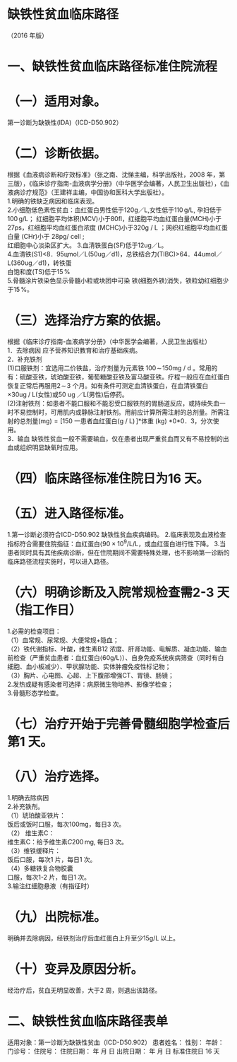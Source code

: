 # 缺铁性贫血临床路径  
（2016 年版）  
# 一、缺铁性贫血临床路径标准住院流程  
# （一）适用对象。  
第一诊断为缺铁性(IDA)（ICD-D50.902）  
# （二）诊断依据。  
根据《血液病诊断和疗效标准》（张之南、沈悌主编，科学出版社，2008 年，第三版），《临床诊疗指南-血液病学分册》（中华医学会编著，人民卫生出版社），《血液病诊疗规范》（王建祥主编，中国协和医科大学出版社）。  
1.明确的铁缺乏病因和临床表现。  
2.小细胞低色素性贫血：血红蛋白男性低于$120\mathrm{g}$／L,女性低于$110\,\mathrm{g/L}$, 孕妇低于 $100\,\mathrm{g/L}$； 
红细胞平均体积(MCV)小于80fl，红细胞平均血红蛋白量(MCH)小于$27\mathrm{ps}$，红细胞平均血红蛋白浓度
(MCHC)小于$320\mathrm{g}\mathrm{~/~L~}$；网织红细胞平均血红蛋白量
(CHr)小于 $28\mathrm{{pg}\mathrm{{}/\ c e l l}}$ ;  
红细胞中心淡染区扩大。 3.血清铁蛋白(SF)低于12ug／L。  
4.血清铁(S1)<8．95цmol／L(50ug／d1)，总铁结合力(TIBC)>64．44umol／L(360ug／d1)，转铁蛋  
白饱和度(TS)低于$15\,\%$  
5.骨髓涂片铁染色显示骨髓小粒或块团中可染 铁(细胞外铁)消失，铁粒幼红细胞少于$15\,\%$。  
# （三）选择治疗方案的依据。  
根据《临床诊疗指南-血液病学分册》（中华医学会编著，人民卫生出版社）  
1．去除病因  应予营养知识教育和治疗基础疾病。  
2．补充铁剂  
(1)口服铁剂：宜选用二价铁盐，治疗剂量为元素铁 $100\!\sim\!150\mathrm{mg}\mathrm{~/~d~}$。常用的有：硫酸亚铁，琥珀酸亚铁，葡萄糖酸亚铁及富马酸亚铁。疗程一般应在血红蛋白恢复正常后再服用$2\!\sim\!3$ 个月。如有条件可测定血清铁蛋白，在血清铁蛋白${\times30\mathrm{ug}\;/\;\mathrm{L}}$(女性)或50 ug ／L(男性)后停药。  
(2)注射铁剂：如患者不能口服和不能忍受口服铁剂的胃肠道反应，或持续失血一时不易控制时，可用肌内或静脉注射铁剂。用前应计算所需注射的总剂量。所需注射的总剂量$(\mathrm{mg})=[150$ 一患者血红蛋白$(\mathrm{g~/~L})\,]*$体重 $(\mathrm{kg})\ {*0}$\*0．3，分次使用。  
3．输血  缺铁性贫血一般不需要输血，仅在患者出现严重贫血而又有不易控制的出血或组织明显缺氧时应用。  
# （四）临床路径标准住院日为16 天。  
# （五）进入路径标准。  
1.第一诊断必须符合ICD-D50.902 缺铁性贫血疾病编码。 2.临床表现及血液检查指标符合需要住院指征：血红蛋白$\langle90\times10^{9}/\mathrm{L}$/L，或血红蛋白进行性下降。 3.当患者同时具有其他疾病诊断，但在住院期间不需要特殊处理，也不影响第一诊断的临床路径流程实施时，可以进入路径。  
# （六）明确诊断及入院常规检查需2-3 天（指工作日）  
1.必需的检查项目：  
（1）血常规、尿常规、大便常规+隐血；  
（2）铁代谢指标、叶酸，维生素B12 浓度、肝肾功能、电解质、凝血功能、输血前检查（严重贫血患者：血红蛋白$\mathrm{\langle60g/L\rangle}$）、自身免疫系统疾病筛查（同时有白细胞、血小板减少）、甲状腺功能、实体肿瘤免疫性标记物；  
（3）胸片、心电图、心超、上下腹部增强CT、胃镜、肠镜；  
2.发热或疑有感染者可选择：病原微生物培养、影像学检查；  
3.骨髓形态学检查。  
# （七）治疗开始于完善骨髓细胞学检查后第1 天。  
# （八）治疗选择。  
1.明确去除病因  
2.补充铁剂。  
（1）琥珀酸亚铁片：  
饭后或饭时口服，每次100mg，每日3 次。  
（2） 维生素C：  
维生素C：给予维生素$\textit{C}200\,\mathrm{mg}$, 每日3 次。  
（3）维铁缓释片：  
饭后口服，每次1 片，每日1 次。  
（4）多糖铁复合物胶囊  
口服，每次1-2 片，每日1 次。  
3.输注红细胞悬液（有指征时）  
# （九）出院标准。  
明确并去除病因，经铁剂治疗后血红蛋白上升至少15g/L 以上。  
# （十）变异及原因分析。  
经治疗后，贫血无明显改善，大于2 周，则退出该路径。  
# 二、缺铁性贫血临床路径表单  
适用对象：第一诊断为缺铁性贫血（ICD-D50.902） 患者姓名：   性别：   年龄：    门诊号：  住院号：         住院日期：     年  月  日   出院日期：     年  月  日  标准住院日 16 天  

